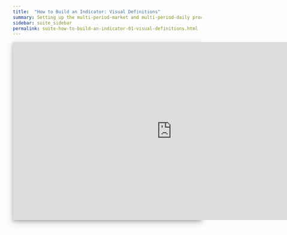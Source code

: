 ```yaml
---
title:  "How to Build an Indicator: Visual Definitions"
summary: Setting up the multi-period-market and multi-period-daily process definitions, status and data dependencies, execution events, and dataset definitions for the main product. 
sidebar: suite_sidebar
permalink: suite-how-to-build-an-indicator-01-visual-definitions.html
---
```


<div style="background-color: white; box-shadow: 0 4px 8px 0 rgba(0, 0, 0, 0.2), 0 6px 20px 0 rgba(0, 0, 0, 0.19); margin-bottom: 35px; max-width: 850px; max-height: 476px;">
<iframe width="848" height="476" src="https://www.youtube.com/embed/KXKKS_o8Zjw" frameborder="0" allow="accelerometer; autoplay; encrypted-media; gyroscope; picture-in-picture" allowfullscreen></iframe>
</div>

